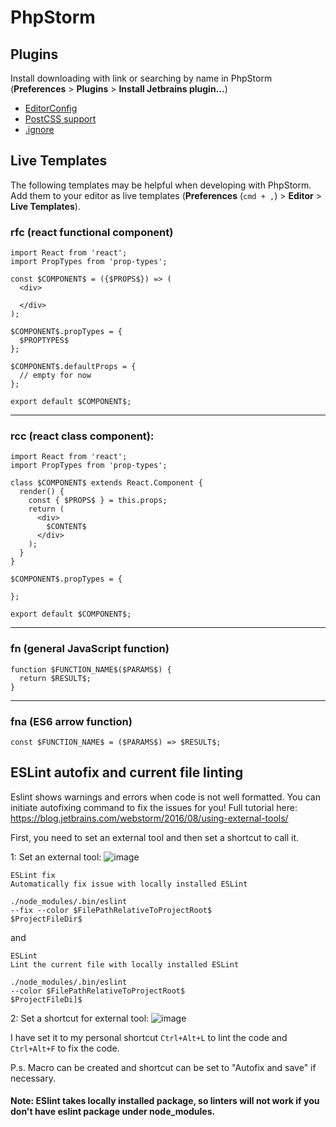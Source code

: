 # PhpStorm

## Plugins

Install downloading with link or searching by name in PhpStorm (**Preferences** > **Plugins** > **Install Jetbrains plugin...**)

* [EditorConfig](https://plugins.jetbrains.com/plugin/7294-editorconfig)
* [PostCSS support](https://plugins.jetbrains.com/plugin/8578-postcss-support)
* [.ignore](https://plugins.jetbrains.com/plugin/7495--ignore)

## Live Templates

The following templates may be helpful when developing with PhpStorm. Add them to your editor as live templates (**Preferences** (`cmd + ,`) > **Editor** > **Live Templates**).

### **rfc** (react functional component)

```
import React from 'react';
import PropTypes from 'prop-types';

const $COMPONENT$ = ({$PROPS$}) => (
  <div>

  </div>
);

$COMPONENT$.propTypes = {
  $PROPTYPES$
};

$COMPONENT$.defaultProps = {
  // empty for now
};

export default $COMPONENT$;
```

---

### **rcc** (react class component):

```
import React from 'react';
import PropTypes from 'prop-types';

class $COMPONENT$ extends React.Component {
  render() {
    const { $PROPS$ } = this.props;
    return (
      <div>
        $CONTENT$
      </div>
    );
  }
}

$COMPONENT$.propTypes = {

};

export default $COMPONENT$;
```

---

### **fn** (general JavaScript function)

```
function $FUNCTION_NAME$($PARAMS$) {
  return $RESULT$;
}
```

---

### **fna** (ES6 arrow function)

```
const $FUNCTION_NAME$ = ($PARAMS$) => $RESULT$;
```

## ESLint autofix and current file linting

Eslint shows warnings and errors when code is not well formatted. You can initiate autofixing command to fix the issues for you!
Full tutorial here: https://blog.jetbrains.com/webstorm/2016/08/using-external-tools/

First, you need to set an external tool and then set a shortcut to call it.

1: Set an external tool: ![image](/images/eslint-as-external-tool-setup.png)

```
ESLint fix
Automatically fix issue with locally installed ESLint

./node_modules/.bin/eslint
--fix --color $FilePathRelativeToProjectRoot$
$ProjectFileDir$
```

and

```
ESLint
Lint the current file with locally installed ESLint

./node_modules/.bin/eslint
--color $FilePathRelativeToProjectRoot$
$ProjectFileDi]$
```

2: Set a shortcut for external tool: ![image](/images/eslint-shortcut-setup.png)

I have set it to my personal shortcut `Ctrl+Alt+L` to lint the code and `Ctrl+Alt+F` to fix the code.

P.s. Macro can be created and shortcut can be set to "Autofix and save" if necessary.

#### Note: ESlint takes locally installed package, so linters will not work if you don't have eslint package under node_modules.
